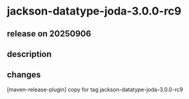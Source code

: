 # jackson-datatype-joda-3.0.0-rc9

## release on 20250906
## description
## changes
[maven-release-plugin] copy for tag jackson-datatype-joda-3.0.0-rc9

